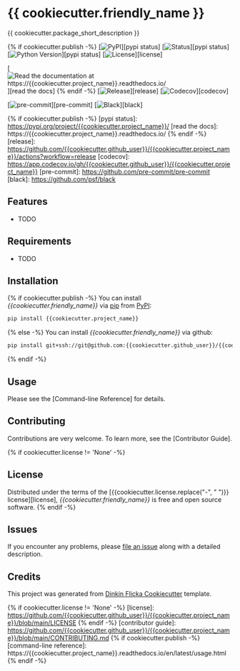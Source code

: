 # {{ cookiecutter.friendly_name }}

{{ cookiecutter.package_short_description }}

{% if cookiecutter.publish -%}
[![PyPI](https://img.shields.io/pypi/v/{{cookiecutter.project_name}}.svg)][pypi status]
[![Status](https://img.shields.io/pypi/status/{{cookiecutter.project_name}}.svg)][pypi status]
[![Python Version](https://img.shields.io/pypi/pyversions/{{cookiecutter.project_name}})][pypi status]
[![License](https://img.shields.io/pypi/l/{{cookiecutter.project_name}})][license]

[![Read the documentation at https://{{cookiecutter.project_name}}.readthedocs.io/](https://img.shields.io/readthedocs/{{cookiecutter.project_name}}/latest.svg?label=Read%20the%20Docs)][read the docs]
{% endif -%}
[![Release](https://github.com/{{cookiecutter.github_user}}/{{cookiecutter.project_name}}/workflows/release/badge.svg)][release]
[![Codecov](https://codecov.io/gh/{{cookiecutter.github_user}}/{{cookiecutter.project_name}}/branch/main/graph/badge.svg)][codecov]

[![pre-commit](https://img.shields.io/badge/pre--commit-enabled-brightgreen?logo=pre-commit&logoColor=white)][pre-commit]
[![Black](https://img.shields.io/badge/code%20style-black-000000.svg)][black]

{% if cookiecutter.publish -%}
[pypi status]: https://pypi.org/project/{{cookiecutter.project_name}}/
[read the docs]: https://{{cookiecutter.project_name}}.readthedocs.io/
{% endif -%}
[release]: https://github.com/{{cookiecutter.github_user}}/{{cookiecutter.project_name}}/actions?workflow=release
[codecov]: https://app.codecov.io/gh/{{cookiecutter.github_user}}/{{cookiecutter.project_name}}
[pre-commit]: https://github.com/pre-commit/pre-commit
[black]: https://github.com/psf/black

## Features

- TODO

## Requirements

- TODO

## Installation

{% if cookiecutter.publish -%}
You can install _{{cookiecutter.friendly_name}}_ via [pip] from [PyPI]:

```bash
pip install {{cookiecutter.project_name}}
```

{% else -%}
You can install _{{cookiecutter.friendly_name}}_ via github:

```bash
pip install git+ssh://git@github.com:{{cookiecutter.github_user}}/{{cookiecutter.project_name}}.git -vvv
```

{% endif -%}

## Usage

Please see the [Command-line Reference] for details.

## Contributing

Contributions are very welcome.
To learn more, see the [Contributor Guide].

{% if cookiecutter.license != 'None' -%}
## License

Distributed under the terms of the [{{cookiecutter.license.replace("-", " ")}} license][license],
_{{cookiecutter.friendly_name}}_ is free and open source software.
{% endif -%}

## Issues

If you encounter any problems,
please [file an issue] along with a detailed description.

## Credits

This project was generated from [Dinkin Flicka Cookiecutter] template.

[pypi]: https://pypi.org/
[dinkin flicka cookiecutter]: https://github.com/luizdesuo/cookiecutter-dinkin-flicka
[file an issue]: https://github.com/{{cookiecutter.github_user}}/{{cookiecutter.project_name}}/issues
[pip]: https://pip.pypa.io/

<!-- github-only -->

{% if cookiecutter.license != 'None' -%}
[license]: https://github.com/{{cookiecutter.github_user}}/{{cookiecutter.project_name}}/blob/main/LICENSE
{% endif -%}
[contributor guide]: https://github.com/{{cookiecutter.github_user}}/{{cookiecutter.project_name}}/blob/main/CONTRIBUTING.md
{% if cookiecutter.publish -%}
[command-line reference]: https://{{cookiecutter.project_name}}.readthedocs.io/en/latest/usage.html
{% endif -%}